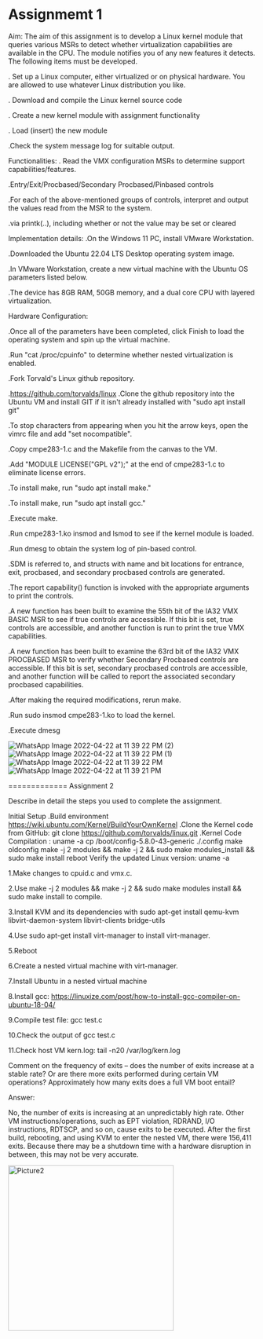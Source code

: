 Assignmemt 1
============

Aim:
The aim of this assignment is to develop a Linux kernel module that queries various MSRs to detect whether virtualization capabilities are available in the CPU. The module notifies you of any new features it detects. The following items must be developed.

. Set up a Linux computer, either virtualized or on physical hardware. You are allowed to use whatever Linux distribution you like.

. Download and compile the Linux kernel source code

. Create a new kernel module with assignment functionality

. Load (insert) the new module

.Check the system message log for suitable output.

Functionalities:
. Read the VMX configuration MSRs to determine support capabilities/features.

.Entry/Exit/Procbased/Secondary Procbased/Pinbased controls

.For each of the above-mentioned groups of controls, interpret and output the values read from the MSR to the system.

.via printk(..), including whether or not the value may be set or cleared

Implementation details:
.On the Windows 11 PC, install VMware Workstation.

.Downloaded the Ubuntu 22.04 LTS Desktop operating system image.

.In VMware Workstation, create a new virtual machine with the Ubuntu OS parameters listed below.

.The device has 8GB RAM, 50GB memory, and a dual core CPU with layered virtualization.
  
 Hardware Configuration:
 
 .Once all of the parameters have been completed, click Finish to load the operating system and spin up the virtual machine.
 
 .Run "cat /proc/cpuinfo" to determine whether nested virtualization is enabled.
 
 .Fork Torvald's Linux github repository.
 
 .https://github.com/torvalds/linux
 .Clone the github repository into the Ubuntu VM and install GIT if it isn't already installed with "sudo apt install git"
 
 .To stop characters from appearing when you hit the arrow keys, open the vimrc file and add "set nocompatible".
 
 .Copy cmpe283-1.c and the Makefile from the canvas to the VM.
 
 .Add "MODULE LICENSE("GPL v2");" at the end of cmpe283-1.c to eliminate license errors.
 
 .To install make, run "sudo apt install make."
 
 .To install make, run "sudo apt install gcc."
 
 .Execute make.
 
 .Run cmpe283-1.ko insmod and lsmod to see if the kernel module is loaded.
 
 .Run dmesg to obtain the system log of pin-based control.
 
 .SDM is referred to, and structs with name and bit locations for entrance, exit, procbased, and secondary procbased controls are generated.
 
 .The report capability() function is invoked with the appropriate arguments to print the controls.
 
 .A new function has been built to examine the 55th bit of the IA32 VMX BASIC MSR to see if true controls are accessible. If this bit is set, true controls are accessible, and another function is run to print the true VMX capabilities.
 
 .A new function has been built to examine the 63rd bit of the IA32 VMX PROCBASED MSR to verify whether Secondary Procbased controls are accessible. If this bit is set, secondary procbased controls are accessible, and another function will be called to report the associated secondary procbased capabilities.
 
 .After making the required modifications, rerun make.
 
 .Run sudo insmod cmpe283-1.ko to load the kernel.
 
 .Execute dmesg

 
![WhatsApp Image 2022-04-22 at 11 39 22 PM (2)](https://user-images.githubusercontent.com/61773326/164883604-56e9c857-6032-41ac-ae9a-0875e7ed09fc.jpeg)
![WhatsApp Image 2022-04-22 at 11 39 22 PM (1)](https://user-images.githubusercontent.com/61773326/164883607-90b48105-e91e-4505-9a63-1a28af27d75a.jpeg)
![WhatsApp Image 2022-04-22 at 11 39 22 PM](https://user-images.githubusercontent.com/61773326/164883608-c91f401a-ba65-4343-a8fe-f8c062a62969.jpeg)
![WhatsApp Image 2022-04-22 at 11 39 21 PM](https://user-images.githubusercontent.com/61773326/164883609-6140ab00-f35b-4f5d-ac7a-33dc252891e3.jpeg)


=============
Assignment 2

Describe in detail the steps you used to complete the assignment.

Initial Setup
.Build environment https://wiki.ubuntu.com/Kernel/BuildYourOwnKernel
.Clone the Kernel code from GitHub: git clone https://github.com/torvalds/linux.git
.Kernel Code Compilation :
uname -a
cp /boot/config-5.8.0-43-generic ./.config
make oldconfig
make -j 2 modules && make -j 2 && sudo make modules_install && sudo make install
reboot
Verify the updated Linux version: uname -a

1.Make changes to cpuid.c and vmx.c.

2.Use make -j 2 modules && make -j 2 && sudo make modules install && sudo make install to compile.

3.Install KVM and its dependencies with sudo apt-get install qemu-kvm libvirt-daemon-system libvirt-clients bridge-utils

4.Use sudo apt-get install virt-manager to install virt-manager.

5.Reboot

6.Create a nested virtual machine with virt-manager.

7.Install Ubuntu in a nested virtual machine

8.Install gcc: https://linuxize.com/post/how-to-install-gcc-compiler-on-ubuntu-18-04/

9.Compile test file: gcc test.c

10.Check the output of gcc test.c

11.Check host VM kern.log: tail -n20 /var/log/kern.log

Comment on the frequency of exits – does the number of exits increase at a stable rate? Or are there more exits performed during certain VM operations? Approximately how many exits does a full VM boot entail?

Answer:

No, the number of exits is increasing at an unpredictably high rate. Other VM instructions/operations, such as EPT violation, RDRAND, I/O instructions, RDTSCP, and so on, cause exits to be executed. After the first build, rebooting, and using KVM to enter the nested VM, there were 156,411 exits. Because there may be a shutdown time with a hardware disruption in between, this may not be very accurate.










 
 
 
 
 <img width="337" alt="Picture2" src="https://user-images.githubusercontent.com/61773326/164883785-cddc3faa-e0c3-408d-8be6-c58ae0df5f86.png">

 
 
 
 
